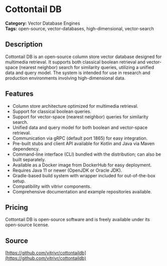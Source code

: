 # Cottontail DB

**Category:** Vector Database Engines  
**Tags:** open-source, vector-databases, high-dimensional, vector-search

## Description
Cottontail DB is an open-source column store vector database designed for multimedia retrieval. It supports both classical boolean retrieval and vector-space (nearest neighbor) search for similarity queries, utilizing a unified data and query model. The system is intended for use in research and production environments involving high-dimensional data.

## Features
- Column store architecture optimized for multimedia retrieval.
- Support for classical boolean queries.
- Support for vector-space (nearest neighbor) queries for similarity search.
- Unified data and query model for both boolean and vector-space retrieval.
- Communication via gRPC (default port 1865) for easy integration.
- Pre-built stubs and client API available for Kotlin and Java via Maven dependency.
- Command-line interface (CLI) bundled with the distribution; can also be built separately.
- Available as a Docker image from DockerHub for easy deployment.
- Requires Java 11 or newer (OpenJDK or Oracle JDK).
- Gradle-based build system with wrapper included for out-of-the-box setup.
- Compatibility with vitrivr components.
- Comprehensive documentation and example repositories available.

## Pricing
Cottontail DB is open-source software and is freely available under its open-source license.

## Source
[https://github.com/vitrivr/cottontaildb](https://github.com/vitrivr/cottontaildb)